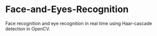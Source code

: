 # Face-and-Eyes-Recognition
Face recognition and eye recognition in real time using Haar-cascade detection in OpenCV.
